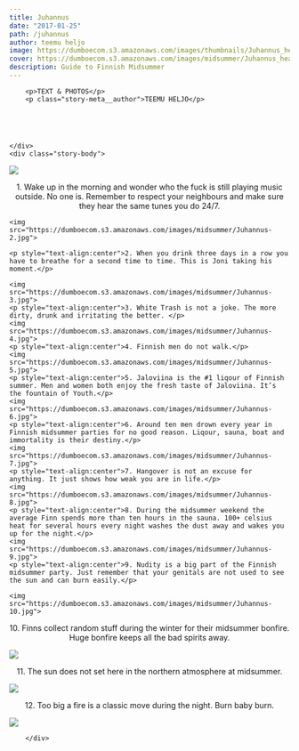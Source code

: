 ```yaml
---
title: Juhannus
date: "2017-01-25"
path: /juhannus
author: teemu heljo
image: https://dumboecom.s3.amazonaws.com/images/thumbnails/Juhannus_header.jpg
cover: https://dumboecom.s3.amazonaws.com/images/midsummer/Juhannus_header.jpg
description: Guide to Finnish Midsummer
---
```


<div class="story">
    <div class="story-meta">
    
    
        <p>TEXT & PHOTOS</p>
        <p class="story-meta__author">TEEMU HELJO</p>
        
        
         
        
        
    </div>
    <div class="story-body">
     
     

    
  <img src="https://dumboecom.s3.amazonaws.com/images/midsummer/Juhannus-1.jpg">
    
  <p style="text-align:center">1. Wake up in the morning and wonder who the fuck is still playing music outside. No one is. Remember to respect your neighbours and make sure they hear the same tunes you do 24/7.</p>
    
    <img src="https://dumboecom.s3.amazonaws.com/images/midsummer/Juhannus-2.jpg">
    
    <p style="text-align:center">2. When you drink three days in a row you have to breathe for a second time to time. This is Joni taking his moment.</p>
    
    <img src="https://dumboecom.s3.amazonaws.com/images/midsummer/Juhannus-3.jpg">
    <p style="text-align:center">3. White Trash is not a joke. The more dirty, drunk and irritating the better. </p>
    <img src="https://dumboecom.s3.amazonaws.com/images/midsummer/Juhannus-4.jpg">
    <p style="text-align:center">4. Finnish men do not walk.</p>
    <img src="https://dumboecom.s3.amazonaws.com/images/midsummer/Juhannus-5.jpg">
    <p style="text-align:center">5. Jaloviina is the #1 liqour of Finnish summer. Men and women both enjoy the fresh taste of Jaloviina. It’s the fountain of Youth.</p>
    <img src="https://dumboecom.s3.amazonaws.com/images/midsummer/Juhannus-6.jpg">
    <p style="text-align:center">6. Around ten men drown every year in Finnish midsummer parties for no good reason. Liqour, sauna, boat and immortality is their destiny.</p>
    <img src="https://dumboecom.s3.amazonaws.com/images/midsummer/Juhannus-7.jpg">
    <p style="text-align:center">7. Hangover is not an excuse for anything. It just shows how weak you are in life.</p>
    <img src="https://dumboecom.s3.amazonaws.com/images/midsummer/Juhannus-8.jpg">
    <p style="text-align:center">8. During the midsummer weekend the average Finn spends more than ten hours in the sauna. 100+ celsius heat for several hours every night washes the dust away and wakes you up for the night.</p>
    <img src="https://dumboecom.s3.amazonaws.com/images/midsummer/Juhannus-9.jpg">
    <p style="text-align:center">9. Nudity is a big part of the Finnish midsummer party. Just remember that your genitals are not used to see the sun and can burn easily.</p>

    <img src="https://dumboecom.s3.amazonaws.com/images/midsummer/Juhannus-10.jpg">
  <p style="text-align:center">10. Finns collect random stuff during the winter for their midsummer bonfire. Huge bonfire keeps all the bad spirits away.
</p>
    <img src="https://dumboecom.s3.amazonaws.com/images/midsummer/Juhannus-11.jpg">
    <p style="text-align:center">11. The sun does not set here in the northern atmosphere at midsummer. </p>
    <img src="https://dumboecom.s3.amazonaws.com/images/midsummer/Juhannus-12.jpg">
    <p style="text-align:center">12. Too big a fire is a classic move during the night. Burn baby burn.</p>
    <img src="https://dumboecom.s3.amazonaws.com/images/midsummer/Juhannus-13.jpg">
  
    
          
   
   
    
    
   
       
        </div>
</div>